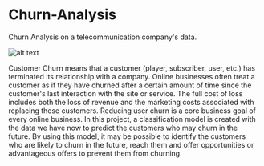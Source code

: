 # Churn-Analysis
Churn Analysis on a telecommunication company's data.

![alt text](https://www.retently.com/wp-content/uploads/2015/11/3causes_of_churn@2x-01.png)

Customer Churn means that a customer (player, subscriber, user, etc.) has terminated its relationship with a company. Online businesses often treat a customer as if they have churned after a certain amount of time since the customer's last interaction with the site or service. The full cost of loss includes both the loss of revenue and the marketing costs associated with replacing these customers. Reducing user churn is a core business goal of every online business. In this project, a classification model is created with the data we have now to predict the customers who may churn in the future. By using this model, it may be possible to identify the customers who are likely to churn in the future, reach them and offer opportunities or advantageous offers to prevent them from churning.

